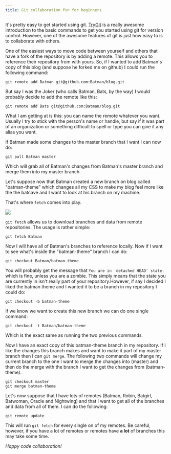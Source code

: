 ```yaml
---
title: Git collaboration fun for beginners
---
```


It's pretty easy to get started using git. [TryGit](http://try.github.com/) is a really awesome introduction to the basic commands to get you started using git for version control. However, one of the awesome features of git is just how easy to is to collaborate with others. 

One of the easiest ways to move code between yourself and others that have a fork of the repository is by adding a remote. This allows you to reference their repository from with yours. So, if I wanted to add Batman's copy of this blog (and suppose he forked me on github) I could run the following command:

```
git remote add Batman git@github.com:Batman/blog.git
```

But say I was the Joker (who calls Batman, Bats, by the way) I would probably decide to add the remote like this: 

```
git remote add Bats git@github.com:Batman/blog.git
```

What I am getting at is this: you can name the remote whatever you want. Usually I try to stick with the person's name or handle, but say if it was part of an organization or something difficult to spell or type you can give it any alias you want.


If Batman made some changes to the master branch that I want I can now do:

```
git pull Batman master
```

Which will grab all of Batman's changes from Batman's master branch and merge them into my master branch.

Let's suppose now that Batman created a new branch on blog called "batman-theme" which changes all my CSS to make my blog feel more like the the batcave and I want to look at his branch on my machine. 

That's where ```fetch``` comes into play. 

![](http://i.imgur.com/Lmzix.gif)

```git fetch``` allows us to download branches and data from remote repositories. The usage is rather simple: 

```
git fetch Batman
```

Now I will have all of Batman's branches to reference locally. Now if I want to see what's inside the "batman-theme" branch I can do:

```
git checkout Batman/batman-theme
```

You will probably get the message that ```You are in 'detached HEAD' state.``` which is fine, unless you are a zombie. This simply means that the state you are currently in isn't really part of your repository.However, if say I decided I liked the batman theme and I wanted it to be a branch in my repository I could do:

```
git checkout -b batman-theme
```

If we know we want to create this new branch we can do one single command:

```
git checkout -t Batman/batman-theme
```

Which is the exact same as running the two previous commands. 

Now I have an exact copy of this batman-theme branch in my repository. If I like the changes this branch makes and want to make it part of my master branch then I can ```git merge```. The following two commands will change my current branch to the one I want to merge the changes into (master) and then do the merge with the branch I want to get the changes from (batman-theme). 

```
git checkout master
git merge batman-theme
```

Let's now suppose that I have lots of remotes (Batman, Robin, Batgirl, Batwoman, Oracle and Nightwing) and that I want to get all of the branches and data from all of them. I can do the following:

```
git remote update
```

This will run ```git fetch``` for every single on of my remotes. Be careful, however, if you have a lot of remotes or remotes have **a lot** of branches this may take some time. 

*Happy code collaboration!*